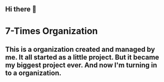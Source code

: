 ## Hi there 👋
# 7-Times Organization
## This is a organization created and managed by me. It all started as a little project. But it became my biggest project ever. And now I'm turning in to a organization. 
